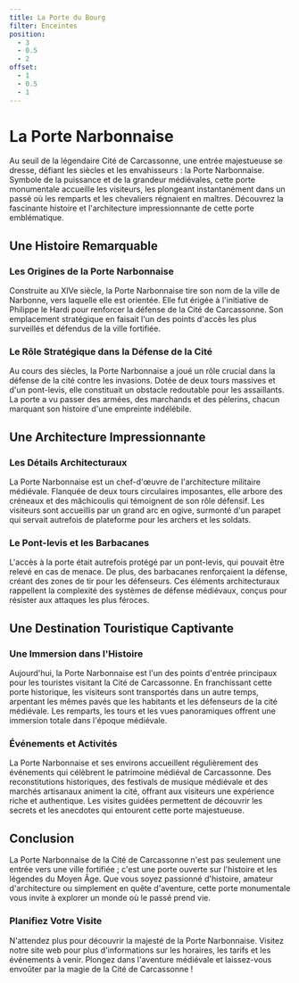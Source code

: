 ```yaml
---
title: La Porte du Bourg
filter: Enceintes
position:
  - 3
  - 0.5
  - 2
offset:
  - 1
  - 0.5
  - 1
---
```


# La Porte Narbonnaise

Au seuil de la légendaire Cité de Carcassonne, une entrée majestueuse se dresse, défiant les siècles et les envahisseurs : la Porte Narbonnaise. Symbole de la puissance et de la grandeur médiévales, cette porte monumentale accueille les visiteurs, les plongeant instantanément dans un passé où les remparts et les chevaliers régnaient en maîtres. Découvrez la fascinante histoire et l'architecture impressionnante de cette porte emblématique.

## Une Histoire Remarquable

### Les Origines de la Porte Narbonnaise

Construite au XIVe siècle, la Porte Narbonnaise tire son nom de la ville de Narbonne, vers laquelle elle est orientée. Elle fut érigée à l'initiative de Philippe le Hardi pour renforcer la défense de la Cité de Carcassonne. Son emplacement stratégique en faisait l'un des points d'accès les plus surveillés et défendus de la ville fortifiée.

### Le Rôle Stratégique dans la Défense de la Cité

Au cours des siècles, la Porte Narbonnaise a joué un rôle crucial dans la défense de la cité contre les invasions. Dotée de deux tours massives et d'un pont-levis, elle constituait un obstacle redoutable pour les assaillants. La porte a vu passer des armées, des marchands et des pèlerins, chacun marquant son histoire d'une empreinte indélébile.

## Une Architecture Impressionnante

### Les Détails Architecturaux

La Porte Narbonnaise est un chef-d'œuvre de l'architecture militaire médiévale. Flanquée de deux tours circulaires imposantes, elle arbore des créneaux et des mâchicoulis qui témoignent de son rôle défensif. Les visiteurs sont accueillis par un grand arc en ogive, surmonté d'un parapet qui servait autrefois de plateforme pour les archers et les soldats.

### Le Pont-levis et les Barbacanes

L'accès à la porte était autrefois protégé par un pont-levis, qui pouvait être relevé en cas de menace. De plus, des barbacanes renforçaient la défense, créant des zones de tir pour les défenseurs. Ces éléments architecturaux rappellent la complexité des systèmes de défense médiévaux, conçus pour résister aux attaques les plus féroces.

## Une Destination Touristique Captivante

### Une Immersion dans l'Histoire

Aujourd'hui, la Porte Narbonnaise est l'un des points d'entrée principaux pour les touristes visitant la Cité de Carcassonne. En franchissant cette porte historique, les visiteurs sont transportés dans un autre temps, arpentant les mêmes pavés que les habitants et les défenseurs de la cité médiévale. Les remparts, les tours et les vues panoramiques offrent une immersion totale dans l'époque médiévale.

### Événements et Activités

La Porte Narbonnaise et ses environs accueillent régulièrement des événements qui célèbrent le patrimoine médiéval de Carcassonne. Des reconstitutions historiques, des festivals de musique médiévale et des marchés artisanaux animent la cité, offrant aux visiteurs une expérience riche et authentique. Les visites guidées permettent de découvrir les secrets et les anecdotes qui entourent cette porte majestueuse.

## Conclusion

La Porte Narbonnaise de la Cité de Carcassonne n'est pas seulement une entrée vers une ville fortifiée ; c'est une porte ouverte sur l'histoire et les légendes du Moyen Âge. Que vous soyez passionné d'histoire, amateur d'architecture ou simplement en quête d'aventure, cette porte monumentale vous invite à explorer un monde où le passé prend vie.

### Planifiez Votre Visite

N'attendez plus pour découvrir la majesté de la Porte Narbonnaise. Visitez notre site web pour plus d'informations sur les horaires, les tarifs et les événements à venir. Plongez dans l'aventure médiévale et laissez-vous envoûter par la magie de la Cité de Carcassonne !
